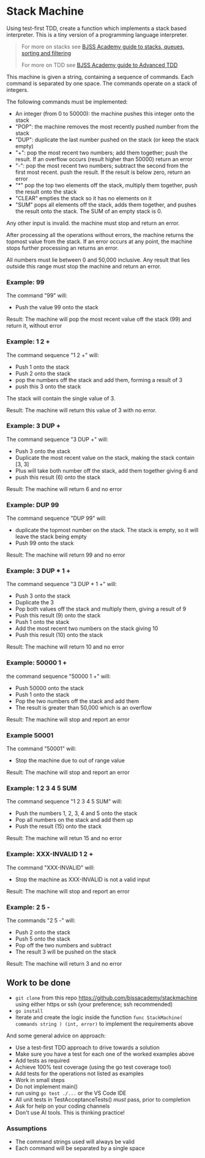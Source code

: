 # Stack Machine

Using test-first TDD, create a function which implements a stack based interpreter. This is a tiny version of a programming language interpreter.

> For more on stacks see [BJSS Academy guide to stacks, queues, sorting and filtering](https://github.com/bjssacademy/go-stacks-queues-sort-filter)
>
> For more on TDD see [BJSS Academy guide to Advanced TDD](https://github.com/bjssacademy/advanced-tdd)

This machine is given a string, containing a sequence of commands. Each command is separated by one space. The commands operate on a stack of integers.

The following commands must be implemented:

- An integer (from 0 to 50000): the machine pushes this integer onto the stack
- "POP": the machine removes the most recently pushed number from the stack
- "DUP": duplicate the last number pushed on the stack (or keep the stack empty)
- "+": pop the most recent two numbers; add them together; push the result. If an overflow occurs (result higher than 50000) return an error
- "-": pop the most recent two numbers; subtract the second from the first most recent. push the result. If the result is below zero, return an error
- "\*" pop the top two elements off the stack, multiply them together, push the result onto the stack
- "CLEAR" empties the stack so it has no elements on it
- "SUM" pops all elements off the stack, adds them together, and pushes the result onto the stack. The SUM of an empty stack is 0.

Any other input is invalid. the machine must stop and return an error.

After processing all the operations without errors, the machine returns the topmost value from the stack. If an error occurs at any point, the machine stops further processing an returns an error.

All numbers must lie between 0 and 50,000 inclusive. Any result that lies outside this range must stop the machine and return an error.

### Example: 99

The command "99" will:

- Push the value 99 onto the stack

Result: The machine will pop the most recent value off the stack (99) and return it, without error

### Example: 1 2 +

The command sequence "1 2 +" will:

- Push 1 onto the stack
- Push 2 onto the stack
- pop the numbers off the stack and add them, forming a result of 3
- push this 3 onto the stack

The stack will contain the single value of 3.

Result: The machine will return this value of 3 with no error.

### Example: 3 DUP +

The command sequence "3 DUP +" will:

- Push 3 onto the stack
- Duplicate the most recent value on the stack, making the stack contain [3, 3]
- Plus will take both number off the stack, add them together giving 6 and
- push this result (6) onto the stack

Result: The machine will return 6 and no error

### Example: DUP 99

The command sequence "DUP 99" will:

- duplicate the topmost number on the stack. The stack is empty, so it will leave the stack being empty
- Push 99 onto the stack

Result: The machine will return 99 and no error

### Example: 3 DUP \* 1 +

The command sequence "3 DUP \* 1 +" will:

- Push 3 onto the stack
- Duplicate the 3
- Pop both values off the stack and multiply them, giving a result of 9
- Push this result (9) onto the stack
- Push 1 onto the stack
- Add the most recent two numbers on the stack giving 10
- Push this result (10) onto the stack

Result: The machine will return 10 and no error

### Example: 50000 1 +

the command sequence "50000 1 +" will:

- Push 50000 onto the stack
- Push 1 onto the stack
- Pop the two numbers off the stack and add them
- The result is greater than 50,000 which is an overflow

Result: The machine will stop and report an error

### Example 50001

The command "50001" will:

- Stop the machine due to out of range value

Result: The machine will stop and report an error

### Example: 1 2 3 4 5 SUM

The command sequence "1 2 3 4 5 SUM" will:

- Push the numbers 1, 2, 3, 4 and 5 onto the stack
- Pop all numbers on the stack and add them up
- Push the result (15) onto the stack

Result: The machine will retun 15 and no error

### Example: XXX-INVALID 1 2 +

The command "XXX-INVALID" will:

- Stop the machine as XXX-INVALID is not a valid input

Result: The machine will stop and report an error

### Example: 2 5 -

The commands "2 5 -" will:

- Push 2 onto the stack
- Push 5 onto the stack
- Pop off the two numbers and subtract
- The result 3 will be pushed on the stack

Result: The machine will return 3 and no error

## Work to be done

- `git clone` from this repo https://github.com/bjssacademy/stackmachine using either https or ssh (your preference; ssh recommended)
- `go install`
- Iterate and create the logic inside the function `func StackMachine( commands string ) (int, error)` to implement the requirements above

And some general advice on approach:

- Use a test-first TDD approach to drive towards a solution
- Make sure you have a test for each one of the worked examples above
- Add tests as required
- Achieve 100% test coverage (using the go test coverage tool)
- Add tests for the operations not listed as examples
- Work in small steps
- Do not implement main()
- run using `go test ./...` or the VS Code IDE
- All unit tests in TestAcceptanceTests() _must_ pass, prior to completion
- Ask for help on your coding channels
- Don't use AI tools. This is thinking practice!

### Assumptions

- The command strings used will always be valid
- Each command will be separated by a single space

